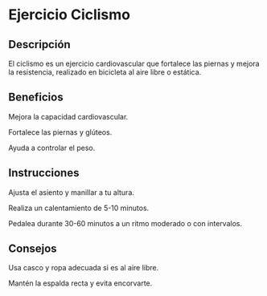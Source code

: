 # Ejercicio Ciclismo

## Descripción

El ciclismo es un ejercicio cardiovascular que fortalece las piernas y mejora la resistencia, realizado en bicicleta al aire libre o estática.

## Beneficios

Mejora la capacidad cardiovascular.

Fortalece las piernas y glúteos.

Ayuda a controlar el peso.

## Instrucciones

Ajusta el asiento y manillar a tu altura.

Realiza un calentamiento de 5-10 minutos.

Pedalea durante 30-60 minutos a un ritmo moderado o con intervalos.

## Consejos

Usa casco y ropa adecuada si es al aire libre.

Mantén la espalda recta y evita encorvarte.